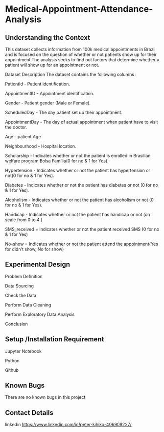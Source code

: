# Medical-Appointment-Attendance-Analysis

## Understanding the Context

This dataset collects information from 100k medical appointments in Brazil and is focused on the question of whether or not patients show up for their appointment.The analysis seeks to find out factors that determine whether a patient will show up for an appointment or not.

Dataset Description
The dataset contains the following columns :

PatientId - Patient identification.

AppointmentID - Appointment identification.

Gender - Patient gender (Male or Female).

ScheduledDay - The day patient set up their appointment.

AppointmentDay - The day of actual appointment when patient have to visit the doctor.

Age - patient Age

Neighbourhood - Hospital location.

Scholarship - Indicates whether or not the patient is enrolled in Brasilian welfare program Bolsa Família(0 for no & 1 for Yes).

Hypertension - Indicates whether or not the patient has hypertension or not(0 for no & 1 for Yes).

Diabetes - Indicates whether or not the patient has diabetes or not (0 for no & 1 for Yes).

Alcoholism - Indicates whether or not the patient has alcoholism or not (0 for no & 1 for Yes).

Handicap - Indicates whether or not the patient has handicap or not (on scale from 0 to 4 )

SMS_received = Indicates whether or not the patient received SMS (0 for no & 1 for Yes)

No-show = Indicates whether or not the patient attend the appointment(Yes for didn't show, No for show)

## Experimental Design

Problem Definition

Data Sourcing 

Check the Data

Perform Data Cleaning

Perform Exploratory Data Analysis

Conclusion

## Setup /Installation Requirement

Jupyter Notebook

Python

Github

## Known Bugs

There are no known bugs in this project

## Contact Details

linkedin https://www.linkedin.com/in/peter-kihiko-406908227/
